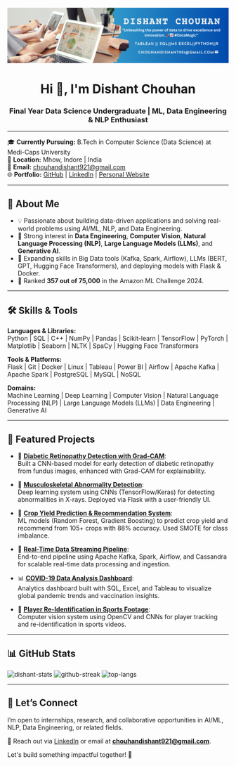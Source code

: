 ![logo](https://github.com/Dishant-Chouhan/Dishant-Chouhan/blob/main/DISHANT%20CHOUHAN.png)

<h1 align="center">Hi 👋, I'm Dishant Chouhan</h1>
<h3 align="center">Final Year Data Science Undergraduate | ML, Data Engineering & NLP Enthusiast</h3>

---

🎓 **Currently Pursuing:** B.Tech in Computer Science (Data Science) at Medi-Caps University  
📍 **Location:** Mhow, Indore | India  
📧 **Email:** chouhandishant921@gmail.com  
🌐 **Portfolio:** [GitHub](https://github.com/Dishant-Chouhan) | [LinkedIn](https://linkedin.com/in/dishant-chouhan) | [Personal Website](https://dishant-chouhan.github.io/portfolio1.1/)

---

## 🚀 About Me

- 💡 Passionate about building data-driven applications and solving real-world problems using AI/ML, NLP, and Data Engineering.
- 🔬 Strong interest in **Data Engineering**, **Computer Vision**, **Natural Language Processing (NLP)**, **Large Language Models (LLMs)**, and **Generative AI**.
- 🌱 Expanding skills in Big Data tools (Kafka, Spark, Airflow), LLMs (BERT, GPT, Hugging Face Transformers), and deploying models with Flask & Docker.
- 💪 Ranked **357 out of 75,000** in the Amazon ML Challenge 2024.

---

## 🛠️ Skills & Tools

**Languages & Libraries:**  
Python | SQL | C++ | NumPy | Pandas | Scikit-learn | TensorFlow | PyTorch | Matplotlib | Seaborn | NLTK | SpaCy | Hugging Face Transformers  

**Tools & Platforms:**  
Flask | Git | Docker | Linux | Tableau | Power BI | Airflow | Apache Kafka | Apache Spark | PostgreSQL | MySQL | NoSQL  

**Domains:**  
Machine Learning | Deep Learning | Computer Vision | Natural Language Processing (NLP) | Large Language Models (LLMs) | Data Engineering | Generative AI  

---

## 📌 Featured Projects

- 🧠 [**Diabetic Retinopathy Detection with Grad-CAM**](https://github.com/Dishant-Chouhan/Diabetic-Retinopathy-Detection-with-Gradcampp):  
  Built a CNN-based model for early detection of diabetic retinopathy from fundus images, enhanced with Grad-CAM for explainability.

- 🦴 [**Musculoskeletal Abnormality Detection**](https://github.com/Dishant-Chouhan/Musculoskeletal-Abnormalities-Detection-by-DL):  
  Deep learning system using CNNs (TensorFlow/Keras) for detecting abnormalities in X-rays. Deployed via Flask with a user-friendly UI.

- 🌾 [**Crop Yield Prediction & Recommendation System**](https://github.com/Dishant-Chouhan/CROP-YILED-PREDICTION-AND-RECOMMENDATION-SYSTEM):  
  ML models (Random Forest, Gradient Boosting) to predict crop yield and recommend from 105+ crops with 88% accuracy. Used SMOTE for class imbalance.

- 📡 [**Real-Time Data Streaming Pipeline**](https://github.com/Dishant-Chouhan/Realtime-Data-Streaming-End-to-End-Data-Engineering-Project):  
  End-to-end pipeline using Apache Kafka, Spark, Airflow, and Cassandra for scalable real-time data processing and ingestion.

- 📊 [**COVID-19 Data Analysis Dashboard**](https://github.com/Dishant-Chouhan/COVID-19-Data-Analysis-Across-Multiple-Platforms):  
  Analytics dashboard built with SQL, Excel, and Tableau to visualize global pandemic trends and vaccination insights.

- 🔁 [**Player Re-Identification in Sports Footage**](https://github.com/Dishant-Chouhan/Player-Re-Identification-in-Sports-Footage):  
  Computer vision system using OpenCV and CNNs for player tracking and re-identification in sports videos.

---

## 📊 GitHub Stats

<p align="left">
  <img src="https://github-readme-stats.vercel.app/api?username=Dishant-Chouhan&show_icons=true&locale=en" alt="dishant-stats" />
  <img src="https://github-readme-streak-stats.herokuapp.com/?user=Dishant-Chouhan&" alt="github-streak" />
  <img src="https://github-readme-stats.vercel.app/api/top-langs?username=Dishant-Chouhan&layout=compact" alt="top-langs" />
</p>

---

## 🤝 Let’s Connect

I’m open to internships, research, and collaborative opportunities in AI/ML, NLP, Data Engineering, or related fields.

📩 Reach out via [LinkedIn](https://linkedin.com/in/dishant-chouhan) or email at **chouhandishant921@gmail.com**.

Let's build something impactful together! 🚀
